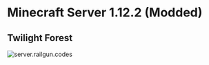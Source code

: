 # Minecraft Server 1.12.2 (Modded)
## Twilight Forest

![server.railgun.codes](https://img.shields.io/endpoint?url=https%3A%2F%2Fminecraft-server-status-badge.vercel.app%2Fapi%2Fserver%2Fserver.railgun.codes%3Fport%3D25565)
